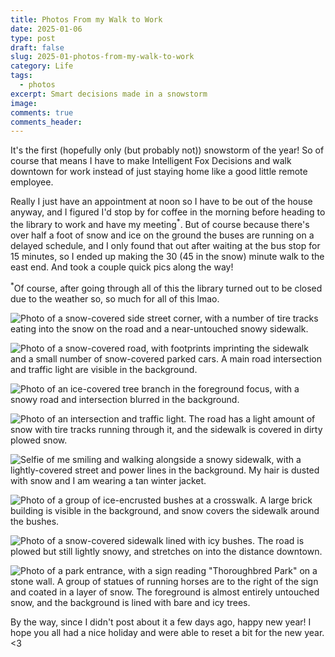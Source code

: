 ```yaml
---
title: Photos From my Walk to Work
date: 2025-01-06
type: post
draft: false
slug: 2025-01-photos-from-my-walk-to-work
category: Life
tags:
  - photos
excerpt: Smart decisions made in a snowstorm
image: 
comments: true
comments_header:
---
```

It's the first (hopefully only (but probably not)) snowstorm of the year! So of course that means I have to make Intelligent Fox Decisions and walk downtown for work instead of just staying home like a good little remote employee.

Really I just have an appointment at noon so I have to be out of the house anyway, and I figured I'd stop by for coffee in the morning before heading to the library to work and have my meeting<sup>*</sup>. But of course because there's over half a foot of snow and ice on the ground the buses are running on a delayed schedule, and I only found that out after waiting at the bus stop for 15 minutes, so I ended up making the 30 (45 in the snow) minute walk to the east end. And took a couple quick pics along the way!

<sup>*</sup>Of course, after going through all of this the library turned out to be closed due to the weather so, so much for all of this lmao.

![Photo of a snow-covered side street corner, with a number of tire tracks eating into the snow on the road and a near-untouched snowy sidewalk.](PXL_20250106_131802071.MP-1.jpg)

![Photo of a snow-covered road, with footprints imprinting the sidewalk and a small number of snow-covered parked cars. A main road intersection and traffic light are visible in the background.](PXL_20250106_133502771-1.jpg)

![Photo of an ice-covered tree branch in the foreground focus, with a snowy road and intersection blurred in the background.](PXL_20250106_133757422-1.jpg)

![Photo of an intersection and traffic light. The road has a light amount of snow with tire tracks running through it, and the sidewalk is covered in dirty plowed snow.](PXL_20250106_134325716-1.jpg)

![Selfie of me smiling and walking alongside a snowy sidewalk, with a lightly-covered street and power lines in the background. My hair is dusted with snow and I am wearing a tan winter jacket.](PXL_20250106_135024926.MP-1.jpg)

![Photo of a group of ice-encrusted bushes at a crosswalk. A large brick building is visible in the background, and snow covers the sidewalk around the bushes.](PXL_20250106_135447585-1.jpg)

![Photo of a snow-covered sidewalk lined with icy bushes. The road is plowed but still lightly snowy, and stretches on into the distance downtown.](PXL_20250106_140035116-1.jpg)

![Photo of a park entrance, with a sign reading "Thoroughbred Park" on a stone wall. A group of statues of running horses are to the right of the sign and coated in a layer of snow. The foreground is almost entirely untouched snow, and the background is lined with bare and icy trees.](PXL_20250106_140816774-1.jpg)

By the way, since I didn't post about it a few days ago, happy new year! I hope you all had a nice holiday and were able to reset a bit for the new year. <3
